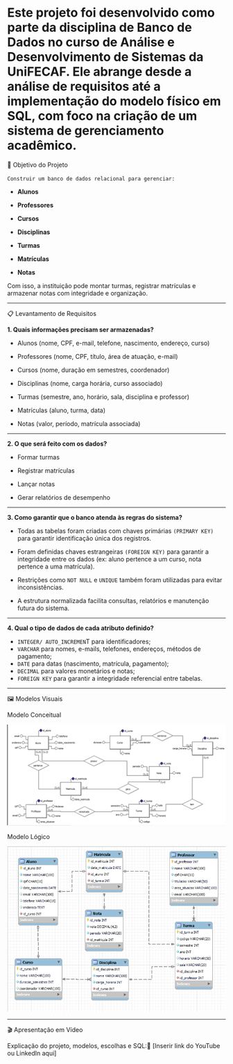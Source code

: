 # Este projeto foi desenvolvido como parte da disciplina de Banco de Dados no curso de Análise e Desenvolvimento de Sistemas da UniFECAF. Ele abrange desde a análise de requisitos até a implementação do modelo físico em SQL, com foco na criação de um sistema de gerenciamento acadêmico.

🧠 Objetivo do Projeto

`Construir um banco de dados relacional para gerenciar:`

- **Alunos**

- **Professores**

- **Cursos**

- **Disciplinas**

- **Turmas**

- **Matrículas**

- **Notas**

Com isso, a instituição pode montar turmas, registrar matrículas e armazenar notas com integridade e organização.

---

📋 Levantamento de Requisitos

**1. Quais informações precisam ser armazenadas?**

- Alunos (nome, CPF, e-mail, telefone, nascimento, endereço, curso)

- Professores (nome, CPF, título, área de atuação, e-mail)

- Cursos (nome, duração em semestres, coordenador)

- Disciplinas (nome, carga horária, curso associado)

- Turmas (semestre, ano, horário, sala, disciplina e professor)

- Matrículas (aluno, turma, data)

- Notas (valor, período, matrícula associada)

---

**2. O que será feito com os dados?**

- Formar turmas

- Registrar matrículas

- Lançar notas

- Gerar relatórios de desempenho

---

**3. Como garantir que o banco atenda às regras do sistema?**

- Todas as tabelas foram criadas com chaves primárias `(PRIMARY KEY)` para garantir identificação única dos registros.

- Foram definidas chaves estrangeiras `(FOREIGN KEY)` para garantir a integridade entre os dados (ex: aluno pertence a um curso, nota pertence a uma matrícula).

- Restrições como `NOT NULL` e `UNIQUE` também foram utilizadas para evitar inconsistências.

- A estrutura normalizada facilita consultas, relatórios e manutenção futura do sistema.

---

**4. Qual o tipo de dados de cada atributo definido?**

- `INTEGER/ AUTO_INCREMEN`T para identificadores;
- `VARCHAR` para nomes, e-mails, telefones, endereços, métodos de pagamento;
- `DATE` para datas (nascimento, matrícula, pagamento);
- `DECIMAL` para valores monetários e notas;
- `FOREIGN KEY` para garantir a integridade referencial entre tabelas.

---

🖼️ Modelos Visuais

Modelo Conceitual

![Modelo Conceitual](imagens/modelo_conceitual.png)

Modelo Lógico

![Modelo Lógico](imagens/modelo_logico.png)

---

🎬 Apresentação em Vídeo

Explicação do projeto, modelos, escolhas e SQL:🔗 [Inserir link do YouTube ou LinkedIn aqui]

